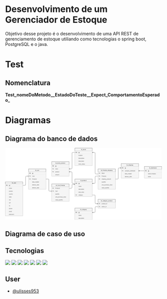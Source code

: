 
# Desenvolvimento de um Gerenciador de Estoque

Objetivo desse projeto é o desenvolvimento de uma API REST de gerenciamento de estoque utiliando como tecnologias o spring boot, PostgreSQL e o java.

# Test

## Nomenclatura

   **Test_nomeDoMetodo__EstadoDoTeste__Expect_ComportamentoEsperado_**

# Diagramas

## Diagrama do banco de dados

<img src="doc\DiagramaBanco.png">

## Diagrama de caso de uso

## Tecnologias

<p>
   <img src="https://img.shields.io/badge/Java-ED8B00?style=for-the-badge&logo=java&logoColor=white"/>
   <img src="https://img.shields.io/badge/Spring-6DB33F?style=for-the-badge&logo=spring&logoColor=white"/>
   <img src="https://img.shields.io/badge/Spring_Boot-F2F4F9?style=for-the-badge&logo=spring-boot"/>
   <img src="https://img.shields.io/badge/PostgreSQL-316192?style=for-the-badge&logo=postgresql&logoColor=white"/>
   <img src="https://img.shields.io/badge/Hibernate-59666C?style=for-the-badge&logo=Hibernate&logoColor=white"/>
   <img src="https://img.shields.io/badge/apache_maven-C71A36?style=for-the-badge&logo=apachemaven&logoColor=white"/>
   <img src="https://img.shields.io/badge/Junit5-25A162?style=for-the-badge&logo=junit5&logoColor=white"/>
</p>

## User

- [@ulisses953](https://github.com/ulisses953)
